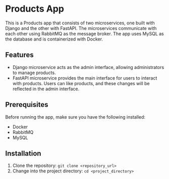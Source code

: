 # Products App

This is a Products app that consists of two microservices, one built with Django and the other with FastAPI. The microservices communicate with each other using RabbitMQ as the message broker. The app uses MySQL as the database and is containerized with Docker.

## Features

- Django microservice acts as the admin interface, allowing administrators to manage products.
- FastAPI microservice provides the main interface for users to interact with products. Users can like products, and these changes will be reflected in the admin interface.

## Prerequisites

Before running the app, make sure you have the following installed:

- Docker
- RabbitMQ
- MySQL

## Installation

1. Clone the repository: `git clone <repository_url>`
2. Change into the project directory: `cd <project_directory>`
